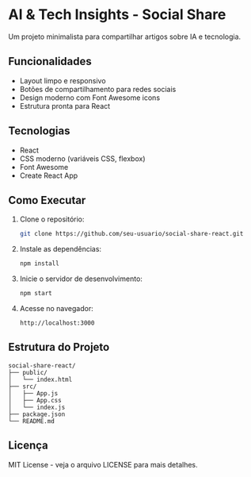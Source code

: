 # AI & Tech Insights - Social Share

Um projeto minimalista para compartilhar artigos sobre IA e tecnologia.

## Funcionalidades

- Layout limpo e responsivo
- Botões de compartilhamento para redes sociais
- Design moderno com Font Awesome icons
- Estrutura pronta para React

## Tecnologias

- React
- CSS moderno (variáveis CSS, flexbox)
- Font Awesome
- Create React App

## Como Executar

1. Clone o repositório:
   ```bash
   git clone https://github.com/seu-usuario/social-share-react.git
   ```

2. Instale as dependências:
   ```bash
   npm install
   ```

3. Inicie o servidor de desenvolvimento:
   ```bash
   npm start
   ```

4. Acesse no navegador:
   ```
   http://localhost:3000
   ```

## Estrutura do Projeto

```
social-share-react/
├── public/
│   └── index.html
├── src/
│   ├── App.js
│   ├── App.css
│   └── index.js
├── package.json
└── README.md
```

## Licença

MIT License - veja o arquivo LICENSE para mais detalhes.
